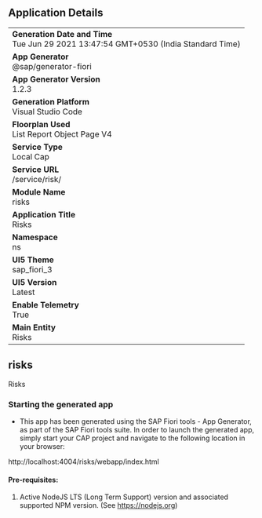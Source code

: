 ## Application Details
|               |
| ------------- |
|**Generation Date and Time**<br>Tue Jun 29 2021 13:47:54 GMT+0530 (India Standard Time)|
|**App Generator**<br>@sap/generator-fiori|
|**App Generator Version**<br>1.2.3|
|**Generation Platform**<br>Visual Studio Code|
|**Floorplan Used**<br>List Report Object Page V4|
|**Service Type**<br>Local Cap|
|**Service URL**<br>/service/risk/
|**Module Name**<br>risks|
|**Application Title**<br>Risks|
|**Namespace**<br>ns|
|**UI5 Theme**<br>sap_fiori_3|
|**UI5 Version**<br>Latest|
|**Enable Telemetry**<br>True|
|**Main Entity**<br>Risks|

## risks

Risks

### Starting the generated app

-   This app has been generated using the SAP Fiori tools - App Generator, as part of the SAP Fiori tools suite.  In order to launch the generated app, simply start your CAP project and navigate to the following location in your browser:

http://localhost:4004/risks/webapp/index.html

#### Pre-requisites:

1. Active NodeJS LTS (Long Term Support) version and associated supported NPM version.  (See https://nodejs.org)


